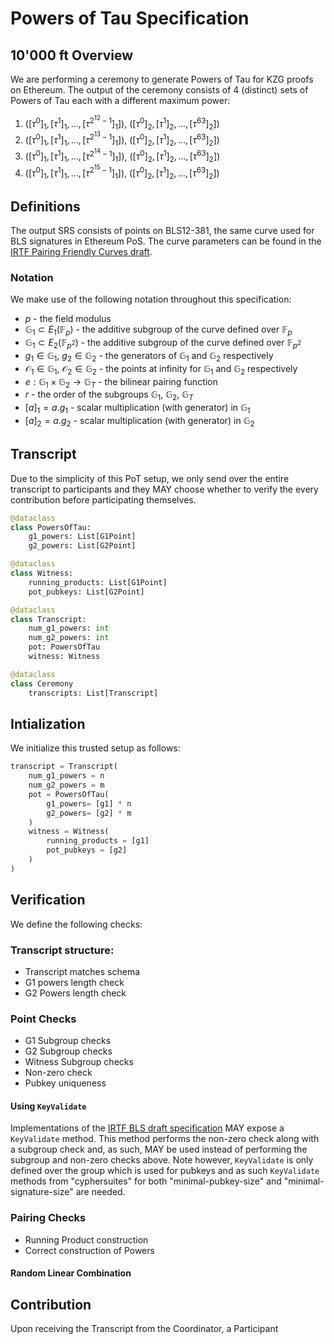 # Powers of Tau Specification


## 10'000 ft Overview
We are performing a ceremony to generate Powers of Tau for KZG proofs on Ethereum. The output of the ceremony consists of 4 (distinct) sets of Powers of Tau each with a different maximum power:
1. $([\tau^0]_1, [\tau^1]_1, \dots, [\tau^{2^{12}-1}]_1])$, $([\tau^0]_2, [\tau^1]_2, \dots, [\tau^{63}]_2])$
2. $([\tau^0]_1, [\tau^1]_1, \dots, [\tau^{2^{13}-1}]_1])$, $([\tau^0]_2, [\tau^1]_2, \dots, [\tau^{63}]_2])$
3. $([\tau^0]_1, [\tau^1]_1, \dots, [\tau^{2^{14}-1}]_1])$, $([\tau^0]_2, [\tau^1]_2, \dots, [\tau^{63}]_2])$
4. $([\tau^0]_1, [\tau^1]_1, \dots, [\tau^{2^{15}-1}]_1])$, $([\tau^0]_2, [\tau^1]_2, \dots, [\tau^{63}]_2])$

## Definitions

The output SRS consists of points on BLS12-381, the same curve used for BLS signatures in Ethereum PoS. The curve parameters can be found in the [IRTF Pairing Friendly Curves draft](https://datatracker.ietf.org/doc/html/draft-irtf-cfrg-pairing-friendly-curves-10#section-4.2.1).

### Notation

We make use of the following notation throughout this specification:
- $p$ - the field modulus
- $\mathbb{G}_1 \subset E_1(\mathbb{F}_p)$ - the additive subgroup of the curve defined over $\mathbb{F}_p$
- $\mathbb{G}_1 \subset E_2(\mathbb{F}_{p^2})$ - the additive subgroup of the curve defined over $\mathbb{F}_{p^2}$
- $g_1 \in \mathbb{G}_1$, $g_2 \in \mathbb{G}_2$  - the generators of $\mathbb{G}_1$ and $\mathbb{G}_2$ respectively
- $\mathcal{O}_1 \in \mathbb{G}_1$, $\mathcal{O}_2 \in \mathbb{G}_2$  - the points at infinity for $\mathbb{G}_1$ and $\mathbb{G}_2$ respectively
- $e: \mathbb{G}_1 \times \mathbb{G}_2 \to \mathbb{G}_T$ - the bilinear pairing function 
- $r$ - the order of the subgroups $\mathbb{G}_1$, $\mathbb{G}_2$, $\mathbb{G}_T$
- $[a]_1 = a.g_1$ - scalar multiplication (with generator) in $\mathbb{G}_1$
- $[a]_2 = a.g_2$ - scalar multiplication (with generator) in $\mathbb{G}_2$



## Transcript

Due to the simplicity of this PoT setup, we only send over the entire transcript to participants and they MAY choose whether to verify the every contribution before participating themselves.

```python
@dataclass
class PowersOfTau:
    g1_powers: List[G1Point]
    g2_powers: List[G2Point]
```

```python
@dataclass
class Witness:
    running_products: List[G1Point]
    pot_pubkeys: List[G2Point]
```

```python
@dataclass
class Transcript:
    num_g1_powers: int
    num_g2_powers: int
    pot: PowersOfTau
    witness: Witness
```

```python
@dataclass
class Ceremony
    transcripts: List[Transcript]
```

## Intialization

We initialize this trusted setup as follows:

```python
transcript = Transcript(
    num_g1_powers = n
    num_g2_powers = m
    pot = PowersOfTau(
        g1_powers= [g1] * n
        g2_powers= [g2] * m
    )
    witness = Witness(
        running_products = [g1]
        pot_pubkeys = [g2]
    )    
)
```

## Verification

We define the following checks:

### Transcript structure:

- Transcript matches schema
- G1 powers length check
- G2 Powers length check

### Point Checks

- G1 Subgroup checks
- G2 Subgroup checks
- Witness Subgroup checks
- Non-zero check
- Pubkey uniqueness

#### Using `KeyValidate`

Implementations of the [IRTF BLS draft specification](https://datatracker.ietf.org/doc/html/draft-irtf-cfrg-bls-signature-04#section-2.5) MAY expose a `KeyValidate` method. This method performs the non-zero check along with a subgroup check and, as such, MAY be used instead of performing the subgroup and non-zero checks above. Note however, `KeyValidate` is only defined over the group which is used for pubkeys and as such `KeyValidate` methods from "cyphersuites" for both "minimal-pubkey-size" and "minimal-signature-size" are needed. 

### Pairing Checks

- Running Product construction
- Correct construction of Powers

#### Random Linear Combination

## Contribution

Upon receiving the Transcript from the Coordinator, a Participant
